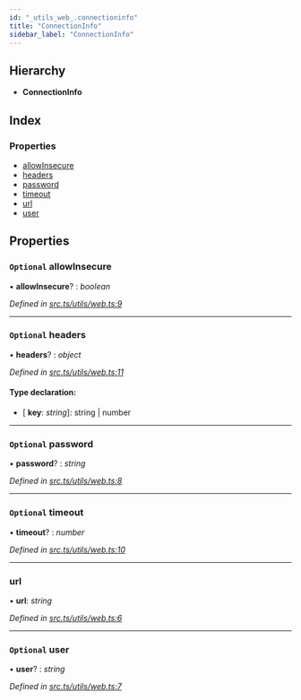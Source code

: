 ```yaml
---
id: "_utils_web_.connectioninfo"
title: "ConnectionInfo"
sidebar_label: "ConnectionInfo"
---
```


## Hierarchy

* **ConnectionInfo**

## Index

### Properties

* [allowInsecure](_utils_web_.connectioninfo.md#optional-allowinsecure)
* [headers](_utils_web_.connectioninfo.md#optional-headers)
* [password](_utils_web_.connectioninfo.md#optional-password)
* [timeout](_utils_web_.connectioninfo.md#optional-timeout)
* [url](_utils_web_.connectioninfo.md#url)
* [user](_utils_web_.connectioninfo.md#optional-user)

## Properties

### `Optional` allowInsecure

• **allowInsecure**? : *boolean*

*Defined in [src.ts/utils/web.ts:9](https://github.com/nearprotocol/nearlib/blob/bf1ce09/src.ts/utils/web.ts#L9)*

___

### `Optional` headers

• **headers**? : *object*

*Defined in [src.ts/utils/web.ts:11](https://github.com/nearprotocol/nearlib/blob/bf1ce09/src.ts/utils/web.ts#L11)*

#### Type declaration:

* \[ **key**: *string*\]: string | number

___

### `Optional` password

• **password**? : *string*

*Defined in [src.ts/utils/web.ts:8](https://github.com/nearprotocol/nearlib/blob/bf1ce09/src.ts/utils/web.ts#L8)*

___

### `Optional` timeout

• **timeout**? : *number*

*Defined in [src.ts/utils/web.ts:10](https://github.com/nearprotocol/nearlib/blob/bf1ce09/src.ts/utils/web.ts#L10)*

___

###  url

• **url**: *string*

*Defined in [src.ts/utils/web.ts:6](https://github.com/nearprotocol/nearlib/blob/bf1ce09/src.ts/utils/web.ts#L6)*

___

### `Optional` user

• **user**? : *string*

*Defined in [src.ts/utils/web.ts:7](https://github.com/nearprotocol/nearlib/blob/bf1ce09/src.ts/utils/web.ts#L7)*
